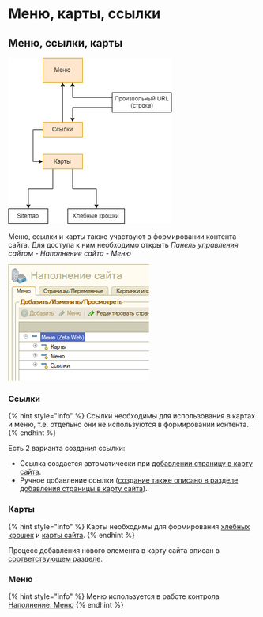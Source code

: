 # Меню, карты, ссылки

## Меню, ссылки, карты

![](../../.gitbook/assets/image%20%28468%29.png)

Меню, ссылки и карты также участвуют в формировании контента сайта. Для доступа к ним необходимо открыть _Панель управления сайтом - Наполнение сайта - Меню_

![](../../.gitbook/assets/image%20%28437%29.png)

### Ссылки

{% hint style="info" %}
Ссылки необходимы для использования в картах и меню, т.е. отдельно они не используются в формировании контента.
{% endhint %}

Есть 2 варианта создания ссылки:

* Ссылка создается автоматически при [добавлении страницу в карту сайта](dobavlenie-stranicy-v-kartu-saita.md).
* Ручное добавление ссылки \([создание также описано в разделе добавления страницы в карту сайта](dobavlenie-stranicy-v-kartu-saita.md)\).

### Карты

{% hint style="info" %}
Карты необходимы для формирования [хлебных крошек](khlebnye-kroshki-breadcrumbs.md) и [карты сайта](../seo/karta-saita-sitemap.md).
{% endhint %}

Процесс добавления нового элемента в карту сайта описан в [соответствующем разделе](dobavlenie-stranicy-v-kartu-saita.md).

### Меню

{% hint style="info" %}
Меню используется в работе контрола [Наполнение. Меню]()
{% endhint %}


